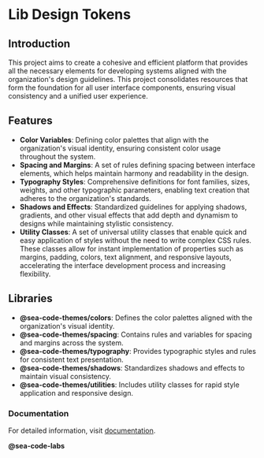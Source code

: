 # Lib Design Tokens

## Introduction

This project aims to create a cohesive and efficient platform that provides all the necessary elements for developing systems aligned with the organization's design guidelines. This project consolidates resources that form the foundation for all user interface components, ensuring visual consistency and a unified user experience.

## Features

- **Color Variables**: Defining color palettes that align with the organization's visual identity, ensuring consistent color usage throughout the system.
- **Spacing and Margins**: A set of rules defining spacing between interface elements, which helps maintain harmony and readability in the design.
- **Typography Styles**: Comprehensive definitions for font families, sizes, weights, and other typographic parameters, enabling text creation that adheres to the organization's standards.
- **Shadows and Effects**: Standardized guidelines for applying shadows, gradients, and other visual effects that add depth and dynamism to designs while maintaining stylistic consistency.
- **Utility Classes**: A set of universal utility classes that enable quick and easy application of styles without the need to write complex CSS rules. These classes allow for instant implementation of properties such as margins, padding, colors, text alignment, and responsive layouts, accelerating the interface development process and increasing flexibility.

## Libraries

- **@sea-code-themes/colors**: Defines the color palettes aligned with the organization's visual identity.
- **@sea-code-themes/spacing**: Contains rules and variables for spacing and margins across the system.
- **@sea-code-themes/typography**: Provides typographic styles and rules for consistent text presentation.
- **@sea-code-themes/shadows**: Standardizes shadows and effects to maintain visual consistency.
- **@sea-code-themes/utilities**: Includes utility classes for rapid style application and responsive design.

### Documentation

For detailed information,
visit [documentation](https://seacodelabs.atlassian.net/wiki/external/ZGMwNmY2OGNiNzNkNGVhNWI4NjllMWNmMzAwZDlkMjU).

**@sea-code-labs**
